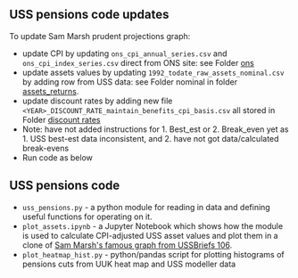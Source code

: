 ## USS pensions code updates

To update Sam Marsh prudent projections graph: 

- update CPI by updating `ons_cpi_annual_series.csv` and `ons_cpi_index_series.csv` direct from ONS site: see Folder [ons](https://github.com/SussexUCU/USS/tree/b1ce885eb2e5e1285a72187809d959660faf5bbf/data/ons)
- update assets values by updating `1992_todate_raw_assets_nominal.csv` by adding row from USS data: see Folder nominal in folder [assets_returns](https://github.com/SussexUCU/USS/tree/b1ce885eb2e5e1285a72187809d959660faf5bbf/data/assets_returns).
- update discount rates by adding new file `<YEAR>_DISCOUNT_RATE_maintain_benefits_cpi_basis.csv` all stored in Folder [discount rates](https://github.com/SussexUCU/USS/tree/b1ce885eb2e5e1285a72187809d959660faf5bbf/data/discount_rates/cpi)
- Note: have not added instructions for 1. Best_est or 2. Break_even yet as 1. USS best-est data inconsistent, and 2. have not got data/calculated break-evens
- Run code as below
  
## USS pensions code
- `uss_pensions.py` - a python module for reading in data and defining useful functions for operating on it.
- `plot_assets.ipynb` - a Jupyter Notebook which shows how the module is used to calculate CPI-adjusted USS asset values and plot them in a clone of [Sam Marsh's famous graph from USSBriefs 106](https://medium.com/ussbriefs/how-extreme-prudence-and-misguided-risk-management-sent-the-uss-into-crisis-baf78c35d9e1).
- `plot_heatmap_hist.py` - python/pandas script for plotting histograms of pensions cuts from UUK heat map and USS modeller data
